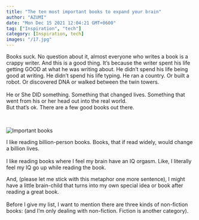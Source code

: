 ```yaml
---
title: "The ten most important books to expand your brain"
author: "AZUMI"
date: "Mon Dec 15 2021 12:04:21 GMT+0600"
tag: ["Inspiration", "tech"]
category: [Inspiration, tech]
images: "/17.jpg"
---
```


Books suck. No question about it, almost everyone who writes a book is a crappy writer.
And this is a good thing.
It’s because the writer spent his life getting GOOD at what he was writing about. He didn’t spend his life being good at writing.
He didn’t spend his life typing. He ran a country. Or built a robot. Or discovered DNA or walked between the twin towers.
<br>
<br>
He or She DID something. Something that changed lives. Something that went from his or her head out into the real world.
<br>
But that’s ok. There are a few good books out there.

<br>

![Important books](/08.jpg)

I like reading billion-person books. Books, that if read widely, would change a billion lives.
<br>
<br>
I like reading books where I feel my brain have an IQ orgasm. Like, I literally feel my IQ go up while reading the book.
<br>

And, (please let me stick with this metaphor one more sentence), I might have a little brain-child that turns into my own special idea or book after reading a great book.
<br>
<br>
Before I give my list, I want to mention there are three kinds of non-fiction books: (and I’m only dealing with non-fiction. Fiction is another category).
